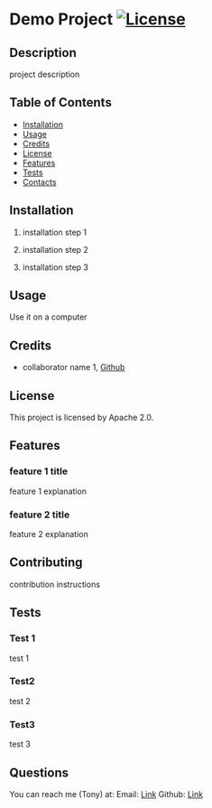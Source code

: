 # Demo Project [![License](https://img.shields.io/badge/License-Apache%202.0-blue.svg)](https://opensource.org/licenses/Apache-2.0)

## Description 
    
project description

## Table of Contents
* [Installation](#installation)
* [Usage](#usage)
* [Credits](#credits)
* [License](#license)
* [Features](#features)
* [Tests](#tests)
* [Contacts](#questions)
    
## Installation
    
1. installation step 1

2. installation step 2

3. installation step 3
    
## Usage 
    
Use it on a computer
    
## Credits
* collaborator name 1, [Github](github.com)
 
 

## License
    
This project is licensed by Apache 2.0.
    
## Features

### feature 1 title 
feature 1 explanation

### feature 2 title 
feature 2 explanation

 

## Contributing
contribution instructions
    
## Tests
    
### Test 1
test 1

### Test2
test 2

### Test3
test 3

## Questions

You can reach me (Tony) at:
Email: [Link](tz116917@gmail.com)
Github: [Link](https://github.com/tonyzyt9947)
